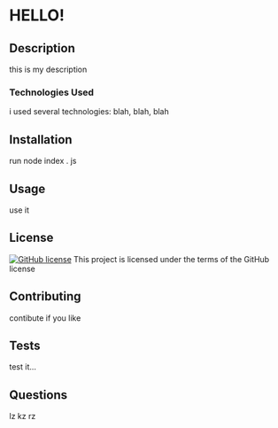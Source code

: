 # HELLO!

  ## Description
  this is my description 

  ### Technologies Used
  i used several technologies: blah, blah, blah

  ## Installation
  run node index . js

  ## Usage
  use it

  ## License
  [![GitHub license](https://img.shields.io/github/license/Naereen/StrapDown.js.svg)](https://github.com/Naereen/StrapDown.js/blob/master/LICENSE)  This project is licensed under the terms of the GitHub license

  ## Contributing
  contibute if you like

  ## Tests
  test it...

  ## Questions
  lz
  kz
  rz
  